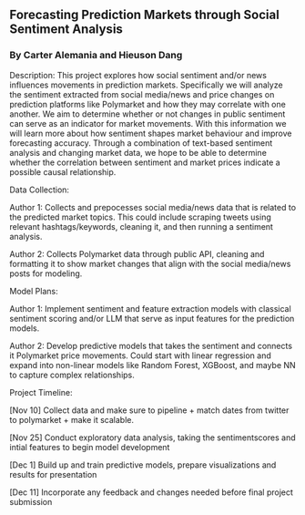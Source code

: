 ## Forecasting Prediction Markets through Social Sentiment Analysis
### By Carter Alemania and Hieuson Dang

Description:
This project explores how social sentiment and/or news influences movements in prediction markets. Specifically we will analyze the sentiment extracted from social media/news and price changes on prediction platforms like Polymarket and how they may correlate with one another. We aim to determine whether or not changes in public sentiment can serve as an indicator for market movements. With this information we will learn more about how sentiment shapes market behaviour and improve forecasting accuracy. Through a combination of text-based sentiment analysis and changing market data, we hope to be able to determine whether the correlation between sentiment and market prices indicate a possible causal relationship.


Data Collection:

Author 1: Collects and prepocesses social media/news data that is related to the predicted market topics. This could include scraping tweets using relevant hashtags/keywords, cleaning it, and then running a sentiment analysis.

Author 2: Collects Polymarket data through public API, cleaning and formatting it to show market changes that align with the social media/news posts for modeling.

Model Plans:

Author 1: Implement sentiment and feature extraction models with classical sentiment scoring and/or LLM that serve as input features for the prediction models.

Author 2: Develop predictive models that takes the sentiment and connects it Polymarket price movements. Could start with linear regression and expand into non-linear models like Random Forest, XGBoost, and maybe NN to capture complex relationships.

Project Timeline:

[Nov 10] Collect data and make sure to pipeline + match dates from twitter to polymarket + make it scalable.

[Nov 25] Conduct exploratory data analysis, taking the sentimentscores and intial features to begin model development

[Dec 1] Build up and train predictive models, prepare visualizations and results for presentation

[Dec 11] Incorporate any feedback and changes needed before final project submission
